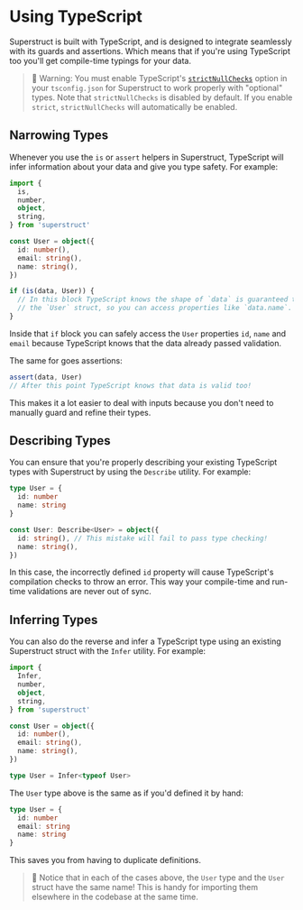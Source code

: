 # Using TypeScript

Superstruct is built with TypeScript, and is designed to integrate seamlessly with its guards and assertions. Which means that if you're using TypeScript too you'll get compile-time typings for your data.

> 🤖 Warning: You must enable TypeScript's [`strictNullChecks`](https://www.typescriptlang.org/tsconfig#strictNullChecks) option in your `tsconfig.json` for Superstruct to work properly with "optional" types. Note that `strictNullChecks` is disabled by default. If you enable `strict`, `strictNullChecks` will automatically be enabled.

## Narrowing Types

Whenever you use the `is` or `assert` helpers in Superstruct, TypeScript will infer information about your data and give you type safety. For example:

```ts
import {
  is,
  number,
  object,
  string,
} from 'superstruct'

const User = object({
  id: number(),
  email: string(),
  name: string(),
})

if (is(data, User)) {
  // In this block TypeScript knows the shape of `data` is guaranteed to match
  // the `User` struct, so you can access properties like `data.name`.
}
```

Inside that `if` block you can safely access the `User` properties `id`, `name` and `email` because TypeScript knows that the data already passed validation.

The same for goes assertions:

```ts
assert(data, User)
// After this point TypeScript knows that data is valid too!
```

This makes it a lot easier to deal with inputs because you don't need to manually guard and refine their types.

## Describing Types

You can ensure that you're properly describing your existing TypeScript types with Superstruct by using the `Describe` utility. For example:

```ts
type User = {
  id: number
  name: string
}

const User: Describe<User> = object({
  id: string(), // This mistake will fail to pass type checking!
  name: string(),
})
```

In this case, the incorrectly defined `id` property will cause TypeScript's compilation checks to throw an error. This way your compile-time and run-time validations are never out of sync.

## Inferring Types

You can also do the reverse and infer a TypeScript type using an existing Superstruct struct with the `Infer` utility. For example:

```ts
import {
  Infer,
  number,
  object,
  string,
} from 'superstruct'

const User = object({
  id: number(),
  email: string(),
  name: string(),
})

type User = Infer<typeof User>
```

The `User` type above is the same as if you'd defined it by hand:

```ts
type User = {
  id: number
  email: string
  name: string
}
```

This saves you from having to duplicate definitions.

> 🤖 Notice that in each of the cases above, the `User` type and the `User` struct have the same name! This is handy for importing them elsewhere in the codebase at the same time.
